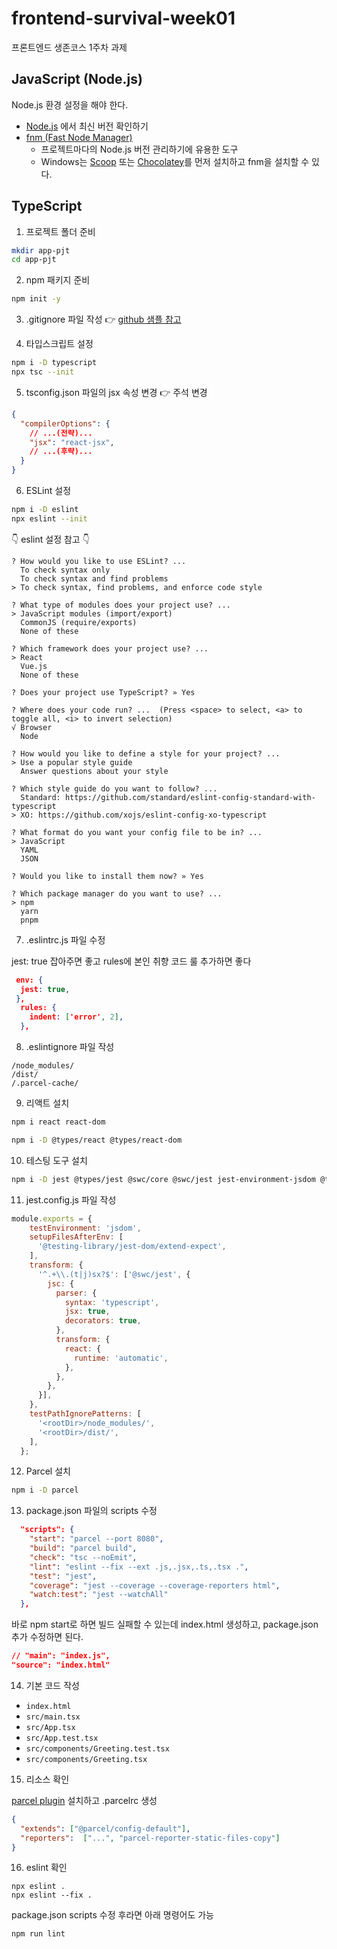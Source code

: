 # frontend-survival-week01

프론트엔드 생존코스 1주차 과제

## JavaScript (Node.js)

Node.js 환경 설정을 해야 한다.

* [Node.js](https://nodejs.org/ko) 에서 최신 버전 확인하기
* [fnm (Fast Node Manager)](https://github.com/Schniz/fnm)
  * 프로젝트마다의 Node.js 버전 관리하기에 유용한 도구
  * Windows는 [Scoop](https://scoop.sh/) 또는 [Chocolatey](https://chocolatey.org/)를 먼저 설치하고 fnm을 설치할 수 있다.

## TypeScript

1. 프로젝트 폴더 준비

``` bash
mkdir app-pjt
cd app-pjt
```

2. npm 패키지 준비

``` bash
npm init -y
```

3. .gitignore 파일 작성 👉 [github 샘플 참고](https://github.com/github/gitignore)

4. 타입스크립트 설정

``` bash
npm i -D typescript
npx tsc --init
```

5. tsconfig.json 파일의 jsx 속성 변경 👉 주석 변경

```json
{
  "compilerOptions": {
    // ...(전략)...
    "jsx": "react-jsx",
    // ...(후략)...
  }
}
```

6. ESLint 설정

``` bash
npm i -D eslint
npx eslint --init
```

👇 eslint 설정 참고 👇

```
? How would you like to use ESLint? ...
  To check syntax only
  To check syntax and find problems
> To check syntax, find problems, and enforce code style

? What type of modules does your project use? ...
> JavaScript modules (import/export)
  CommonJS (require/exports)
  None of these

? Which framework does your project use? ...
> React
  Vue.js
  None of these

? Does your project use TypeScript? » Yes 

? Where does your code run? ...  (Press <space> to select, <a> to toggle all, <i> to invert selection)
√ Browser
  Node

? How would you like to define a style for your project? ...
> Use a popular style guide
  Answer questions about your style

? Which style guide do you want to follow? ...
  Standard: https://github.com/standard/eslint-config-standard-with-typescript
> XO: https://github.com/xojs/eslint-config-xo-typescript

? What format do you want your config file to be in? ...
> JavaScript
  YAML
  JSON

? Would you like to install them now? » Yes

? Which package manager do you want to use? ... 
> npm
  yarn
  pnpm
```

7. .eslintrc.js 파일 수정

jest: true 잡아주면 좋고 rules에 본인 취향 코드 룰 추가하면 좋다

```json
 env: {
  jest: true,
 },
  rules: {
    indent: ['error', 2],
  },
```

8. .eslintignore 파일 작성

```
/node_modules/
/dist/
/.parcel-cache/
```

9. 리액트 설치

```bash
npm i react react-dom

npm i -D @types/react @types/react-dom
```

10. 테스팅 도구 설치

```bash
npm i -D jest @types/jest @swc/core @swc/jest jest-environment-jsdom @testing-library/react @testing-library/jest-dom
```

11. jest.config.js 파일 작성

```js
module.exports = {
    testEnvironment: 'jsdom',
    setupFilesAfterEnv: [
      '@testing-library/jest-dom/extend-expect',
    ],
    transform: {
      '^.+\\.(t|j)sx?$': ['@swc/jest', {
        jsc: {
          parser: {
            syntax: 'typescript',
            jsx: true,
            decorators: true,
          },
          transform: {
            react: {
              runtime: 'automatic',
            },
          },
        },
      }],
    },
    testPathIgnorePatterns: [
      '<rootDir>/node_modules/',
      '<rootDir>/dist/',
    ],
  };
```

12. Parcel 설치

```bash
npm i -D parcel
```

13. package.json 파일의 scripts 수정

```json
  "scripts": {
    "start": "parcel --port 8080",
    "build": "parcel build",
    "check": "tsc --noEmit",
    "lint": "eslint --fix --ext .js,.jsx,.ts,.tsx .",
    "test": "jest",
    "coverage": "jest --coverage --coverage-reporters html",
    "watch:test": "jest --watchAll"
  },
```

바로 npm start로 하면 빌드 실패할 수 있는데 index.html 생성하고, package.json 추가 수정하면 된다.

```json
// "main": "index.js",
"source": "index.html"
```

14. 기본 코드 작성

* `index.html`
* `src/main.tsx`
* `src/App.tsx`
* `src/App.test.tsx`
* `src/components/Greeting.test.tsx`
* `src/components/Greeting.tsx`

15. 리소스 확인

[parcel plugin](https://github.com/elwin013/parcel-reporter-static-files-copy) 설치하고 .parcelrc 생성

```json
{
  "extends": ["@parcel/config-default"],
  "reporters":  ["...", "parcel-reporter-static-files-copy"]
}
```

16. eslint 확인

```shell
npx eslint .
npx eslint --fix .
```

package.json scripts 수정 후라면 아래 명령어도 가능

```shell
npm run lint
```

